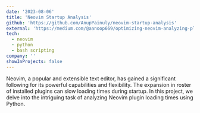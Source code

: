 ```yaml
---
date: '2023-08-06'
title: 'Neovim Startup Analysis'
github: 'https://github.com/AnupPainuly/neovim-startup-analysis'
external: 'https://medium.com/@aanoop669/optimizing-neovim-analyzing-plugin-loading-time-445fa4dd32e8'
tech:
  - neovim
  - python
  - bash scripting
company: ''
showInProjects: false
---
```

Neovim, a popular and extensible text editor, has gained a significant following for its powerful capabilities and flexibility. The expansion in roster of installed plugins can slow loading times during startup. In this project, we delve into the intriguing task of analyzing Neovim plugin loading times using Python.
